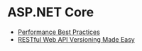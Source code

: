 # ASP.NET Core

- [Performance Best Practices](https://docs.microsoft.com/en-us/aspnet/core/performance/performance-best-practices?view=aspnetcore-2.2)
- [RESTful Web API Versioning Made Easy](https://www.hanselman.com/blog/ASPNETCoreRESTfulWebAPIVersioningMadeEasy.aspx)